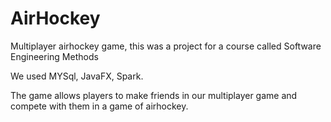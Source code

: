 # AirHockey
Multiplayer airhockey game, this was a project for a course called Software Engineering Methods


We used MYSql, JavaFX, Spark.

The game allows players to make friends in our multiplayer game and compete with them in a game of airhockey.
